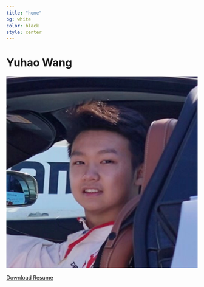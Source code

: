 ```yaml
---
title: "home"
bg: white
color: black
style: center
---
```



# Yuhao Wang

<div class = "sectiondivider-big"> 
	    <img src="asset/hankwang.jpg"/>
</div>    

<a href="https://Hank-YuhaoWang.github.io/asset/Resume.pdf" download="YuhaoWang_MSE_berkeley_resume.pdf" class="btn-rounded-brown">Download Resume</a>

